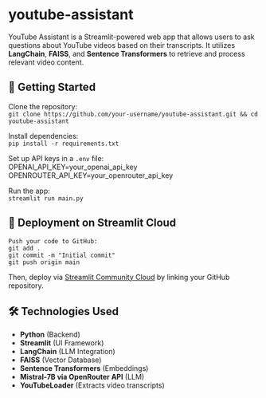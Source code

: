 # youtube-assistant

YouTube Assistant is a Streamlit-powered web app that allows users to ask questions about YouTube videos based on their transcripts. It utilizes **LangChain**, **FAISS**, and **Sentence Transformers** to retrieve and process relevant video content.

## 🚀 Getting Started  
Clone the repository:  
`git clone https://github.com/your-username/youtube-assistant.git && cd youtube-assistant`  

Install dependencies:  
`pip install -r requirements.txt`  

Set up API keys in a `.env` file:  
OPENAI_API_KEY=your_openai_api_key
OPENROUTER_API_KEY=your_openrouter_api_key

Run the app:  
`streamlit run main.py`  

## 📌 Deployment on Streamlit Cloud  
```
Push your code to GitHub:  
git add .
git commit -m "Initial commit"
git push origin main
```
Then, deploy via [Streamlit Community Cloud](https://share.streamlit.io/) by linking your GitHub repository.

## 🛠 Technologies Used  
- **Python** (Backend)  
- **Streamlit** (UI Framework)  
- **LangChain** (LLM Integration)  
- **FAISS** (Vector Database)  
- **Sentence Transformers** (Embeddings)  
- **Mistral-7B via OpenRouter API** (LLM)  
- **YouTubeLoader** (Extracts video transcripts)  
